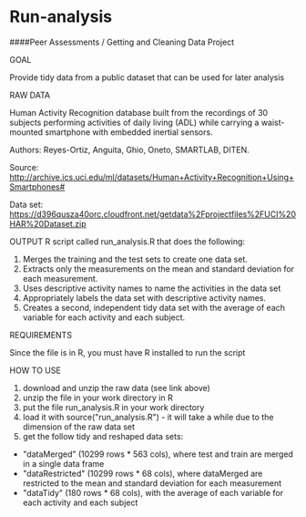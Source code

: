 Run-analysis
============

####Peer Assessments / Getting and Cleaning Data Project


GOAL

Provide tidy data from a public dataset that can be used for later analysis



RAW DATA

Human Activity Recognition database built from the recordings of 30 subjects performing activities of daily living (ADL) while carrying a waist-mounted smartphone with embedded inertial sensors.

Authors: Reyes-Ortiz, Anguita, Ghio, Oneto, SMARTLAB, DITEN. 

Source: http://archive.ics.uci.edu/ml/datasets/Human+Activity+Recognition+Using+Smartphones#

Data set: https://d396qusza40orc.cloudfront.net/getdata%2Fprojectfiles%2FUCI%20HAR%20Dataset.zip



OUTPUT
R script called run_analysis.R that does the following:
1. Merges the training and the test sets to create one data set.
2. Extracts only the measurements on the mean and standard deviation for each measurement. 
3. Uses descriptive activity names to name the activities in the data set
4. Appropriately labels the data set with descriptive activity names. 
5. Creates a second, independent tidy data set with the average of each variable for each activity and each subject. 

REQUIREMENTS

Since the file is in R, you must have R installed to run the script


HOW TO USE

1. download and unzip the raw data (see link above)
2. unzip the file in your work directory in R
3. put the file run_analysis.R in your work directory
4. load it with source("run_analysis.R") - it will take a while due to the dimension of the raw data set
5. get the follow tidy and reshaped data sets:
* "dataMerged" (10299 rows * 563 cols), where test and train are merged in a single data frame
* "dataRestricted" (10299 rows * 68 cols), where dataMerged are restricted to the mean and standard deviation for each measurement
* "dataTidy" (180 rows * 68 cols), with the average of each variable for each activity and each subject 
